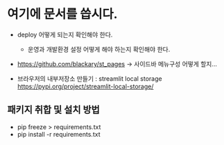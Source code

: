 # 여기에 문서를 씁시다.

- deploy 어떻게 되는지 확인해야 한다.

  - 운영과 개발환경 설정 어떻게 해야 하는지 확인해야 한다.

- https://github.com/blackary/st_pages -> 사이드바 메뉴구성 어떻게 할지...

- 브라우저의 내부저장소 만들기 : streamlit local storage
  https://pypi.org/project/streamlit-local-storage/

## 패키지 취합 및 설치 방법

- pip freeze > requirements.txt
- pip install -r requirements.txt
